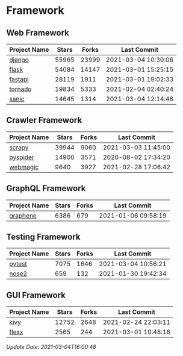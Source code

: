 # Framework

## Web Framework
| Project Name | Stars | Forks | Last Commit |
| ------------ | ----- | ----- | ----------- |
| [django](https://github.com/django/django) | 55965 | 23999 | 2021-03-04 10:30:06 |
| [flask](https://github.com/pallets/flask) | 54084 | 14147 | 2021-03-01 15:25:15 |
| [fastapi](https://github.com/tiangolo/fastapi) | 28119 | 1911 | 2021-03-01 19:02:33 |
| [tornado](https://github.com/tornadoweb/tornado) | 19834 | 5333 | 2021-02-04 02:40:24 |
| [sanic](https://github.com/sanic-org/sanic) | 14645 | 1314 | 2021-03-04 12:14:48 |

## Crawler Framework
| Project Name | Stars | Forks | Last Commit |
| ------------ | ----- | ----- | ----------- |
| [scrapy](https://github.com/scrapy/scrapy) | 39944 | 9060 | 2021-03-03 11:45:00 |
| [pyspider](https://github.com/binux/pyspider) | 14900 | 3571 | 2020-08-02 17:34:20 |
| [webmagic](https://github.com/code4craft/webmagic) | 9640 | 3927 | 2021-02-28 17:06:42 |

## GraphQL Framework
| Project Name | Stars | Forks | Last Commit |
| ------------ | ----- | ----- | ----------- |
| [graphene](https://github.com/graphql-python/graphene) | 6386 | 679 | 2021-01-06 09:58:19 |

## Testing Framework
| Project Name | Stars | Forks | Last Commit |
| ------------ | ----- | ----- | ----------- |
| [pytest](https://github.com/pytest-dev/pytest) | 7075 | 1646 | 2021-03-04 10:56:21 |
| [nose2](https://github.com/nose-devs/nose2) | 659 | 132 | 2021-01-30 19:42:34 |

## GUI Framework
| Project Name | Stars | Forks | Last Commit |
| ------------ | ----- | ----- | ----------- |
| [kivy](https://github.com/kivy/kivy) | 12752 | 2648 | 2021-02-24 22:03:11 |
| [flexx](https://github.com/flexxui/flexx) | 2565 | 244 | 2021-03-01 10:48:16 |

*Update Date: 2021-03-04T16:00:48*